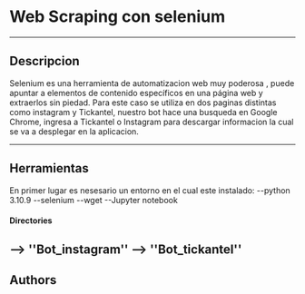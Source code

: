 # Web Scraping con selenium
               
---

## Descripcion
Selenium es una herramienta de automatizacion web muy poderosa , puede apuntar a elementos de contenido específicos en una página web y extraerlos sin piedad.
Para este caso se utiliza en dos paginas distintas como instagram y Tickantel,
nuestro bot hace una busqueda en Google Chrome, ingresa a Tickantel o Instagram para descargar informacion la cual se va a desplegar en la aplicacion. 

---

## Herramientas
En primer lugar es nesesario un entorno en el cual este instalado:
--python 3.10.9
--selenium
--wget
--Jupyter notebook
#### Directories
**-->** ''Bot_instagram''
**-->** ''Bot_tickantel''
---

## Authors


